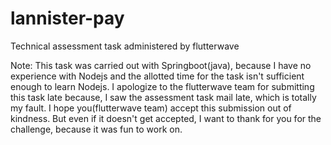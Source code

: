 # lannister-pay
Technical assessment task administered by flutterwave 

Note: This task was carried out with Springboot(java), because I have no experience with Nodejs and the allotted time for the task isn't sufficient enough to learn Nodejs. I apologize to the flutterwave team for submitting this task late because, I saw the assessment task mail late, which is totally my fault.
I hope you(flutterwave team) accept this submission out of kindness. But even if it doesn't get accepted, I want to thank for you for the challenge, because it was fun to work on.
